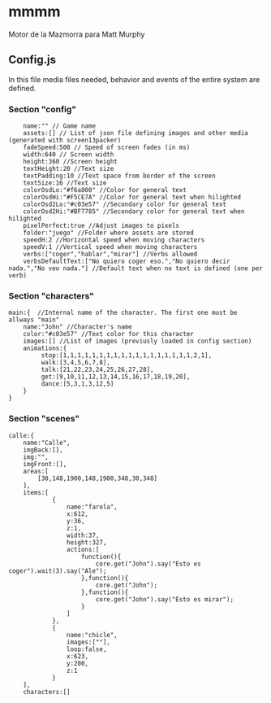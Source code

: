 # mmmm
Motor de la Mazmorra para Matt Murphy

## Config.js
In this file media files needed, behavior and events of the entire system are defined.

### Section "config"
        name:"" // Game name
        assets:[] // List of json file defining images and other media (generated with screen13packer)
        fadeSpeed:500 // Speed of screen fades (in ms)
        width:640 // Screen width
        height:360 //Screen height
        textHeight:20 //Text size
        textPadding:10 //Text space from border of the screen
        textSize:16 //Text size
        colorOsdLo:"#f6a800" //Color for general text
        colorOsdHi:"#F5CE7A" //Color for general text when hilighted
        colorOsd2Lo:"#c03e57" //Secondary color for general text
        colorOsd2Hi:"#BF7785" //Secondary color for general text when hilighted
        pixelPerfect:true //Adjust images to pixels
        folder:"juego" //Folder where assets are stored
        speedH:2 //Horizontal speed when moving characters
        speedV:1 //Vertical speed when moving characters
        verbs:["coger","hablar","mirar"] //Verbs allowed
        verbsDefaultText:["No quiero coger eso.","No quiero decir nada.","No veo nada."] //Default text when no text is defined (one per verb)


### Section "characters"
    main:{  //Internal name of the character. The first one must be allways "main"
        name:"John" //Character's name
        color:"#c03e57" //Text color for this character
        images:[] //List of images (previusly loaded in config section)
        animations:{
             stop:[1,1,1,1,1,1,1,1,1,1,1,1,1,1,1,1,1,1,2,1],
             walk:[3,4,5,6,7,8],
             talk:[21,22,23,24,25,26,27,28],
             get:[9,10,11,12,13,14,15,16,17,18,19,20],
             dance:[5,3,1,3,12,5]
        }
    }


### Section "scenes"

    calle:{
        name:"Calle",
        imgBack:[],
        img:"",
        imgFront:[],
        areas:[
            [30,148,1900,148,1900,348,30,348]
        ],
        items:[
                {
                    name:"farola",
                    x:612,
                    y:36,
                    z:1,
                    width:37,
                    height:327,
                    actions:[
                        function(){
                            core.get("John").say("Esto es coger").wait(3).say("Ale");
                        },function(){
                            core.get("John");
                        },function(){
                            core.get("John").say("Esto es mirar");
                        }
                    ]
                },
                {
                    name:"chicle",
                    images:[""],
                    loop:false,
                    x:623,
                    y:200,
                    z:1
                }
        ],
        characters:[]
